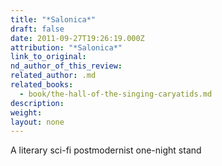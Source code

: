 ```yaml
---
title: "*Salonica*"
draft: false
date: 2011-09-27T19:26:19.000Z
attribution: "*Salonica*"
link_to_original:
nd_author_of_this_review:
related_author: .md
related_books:
  - book/the-hall-of-the-singing-caryatids.md
description:
weight:
layout: none
---
```

A literary sci-fi postmodernist one-night stand


